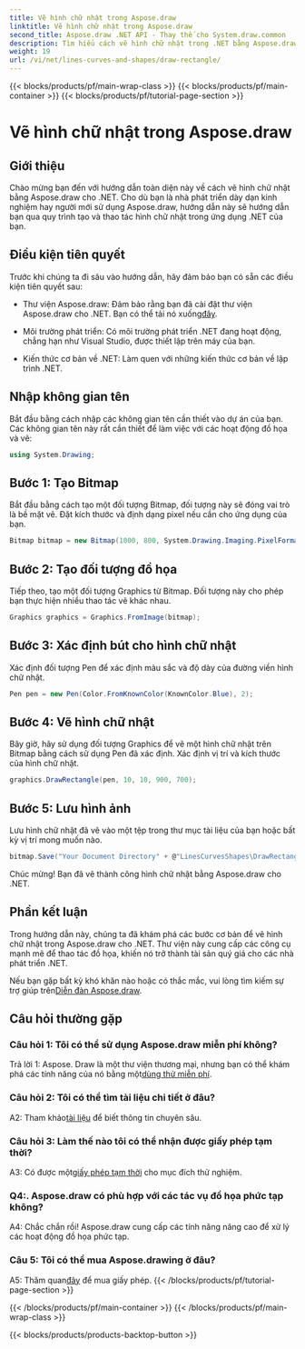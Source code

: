 ```yaml
---
title: Vẽ hình chữ nhật trong Aspose.draw
linktitle: Vẽ hình chữ nhật trong Aspose.draw
second_title: Aspose.draw .NET API - Thay thế cho System.draw.common
description: Tìm hiểu cách vẽ hình chữ nhật trong .NET bằng Aspose.drawing. Hướng dẫn từng bước với các ví dụ về mã.
weight: 19
url: /vi/net/lines-curves-and-shapes/draw-rectangle/
---
```


{{< blocks/products/pf/main-wrap-class >}}
{{< blocks/products/pf/main-container >}}
{{< blocks/products/pf/tutorial-page-section >}}

# Vẽ hình chữ nhật trong Aspose.draw

## Giới thiệu

Chào mừng bạn đến với hướng dẫn toàn diện này về cách vẽ hình chữ nhật bằng Aspose.draw cho .NET. Cho dù bạn là nhà phát triển dày dạn kinh nghiệm hay người mới sử dụng Aspose.draw, hướng dẫn này sẽ hướng dẫn bạn qua quy trình tạo và thao tác hình chữ nhật trong ứng dụng .NET của bạn.

## Điều kiện tiên quyết

Trước khi chúng ta đi sâu vào hướng dẫn, hãy đảm bảo bạn có sẵn các điều kiện tiên quyết sau:

- Thư viện Aspose.draw: Đảm bảo rằng bạn đã cài đặt thư viện Aspose.draw cho .NET. Bạn có thể tải nó xuống[đây](https://releases.aspose.com/drawing/net/).

- Môi trường phát triển: Có môi trường phát triển .NET đang hoạt động, chẳng hạn như Visual Studio, được thiết lập trên máy của bạn.

- Kiến thức cơ bản về .NET: Làm quen với những kiến thức cơ bản về lập trình .NET.

## Nhập không gian tên

Bắt đầu bằng cách nhập các không gian tên cần thiết vào dự án của bạn. Các không gian tên này rất cần thiết để làm việc với các hoạt động đồ họa và vẽ:

```csharp
using System.Drawing;
```

## Bước 1: Tạo Bitmap

Bắt đầu bằng cách tạo một đối tượng Bitmap, đối tượng này sẽ đóng vai trò là bề mặt vẽ. Đặt kích thước và định dạng pixel nếu cần cho ứng dụng của bạn.

```csharp
Bitmap bitmap = new Bitmap(1000, 800, System.Drawing.Imaging.PixelFormat.Format32bppPArgb);
```

## Bước 2: Tạo đối tượng đồ họa

Tiếp theo, tạo một đối tượng Graphics từ Bitmap. Đối tượng này cho phép bạn thực hiện nhiều thao tác vẽ khác nhau.

```csharp
Graphics graphics = Graphics.FromImage(bitmap);
```

## Bước 3: Xác định bút cho hình chữ nhật

Xác định đối tượng Pen để xác định màu sắc và độ dày của đường viền hình chữ nhật.

```csharp
Pen pen = new Pen(Color.FromKnownColor(KnownColor.Blue), 2);
```

## Bước 4: Vẽ hình chữ nhật

Bây giờ, hãy sử dụng đối tượng Graphics để vẽ một hình chữ nhật trên Bitmap bằng cách sử dụng Pen đã xác định. Xác định vị trí và kích thước của hình chữ nhật.

```csharp
graphics.DrawRectangle(pen, 10, 10, 900, 700);
```

## Bước 5: Lưu hình ảnh

Lưu hình chữ nhật đã vẽ vào một tệp trong thư mục tài liệu của bạn hoặc bất kỳ vị trí mong muốn nào.

```csharp
bitmap.Save("Your Document Directory" + @"LinesCurvesShapes\DrawRectangle_out.png");
```

Chúc mừng! Bạn đã vẽ thành công hình chữ nhật bằng Aspose.draw cho .NET.

## Phần kết luận

Trong hướng dẫn này, chúng ta đã khám phá các bước cơ bản để vẽ hình chữ nhật trong Aspose.draw cho .NET. Thư viện này cung cấp các công cụ mạnh mẽ để thao tác đồ họa, khiến nó trở thành tài sản quý giá cho các nhà phát triển .NET.

 Nếu bạn gặp bất kỳ khó khăn nào hoặc có thắc mắc, vui lòng tìm kiếm sự trợ giúp trên[Diễn đàn Aspose.draw](https://forum.aspose.com/c/diagram/17).

## Câu hỏi thường gặp

### Câu hỏi 1: Tôi có thể sử dụng Aspose.draw miễn phí không?

 Trả lời 1: Aspose. Draw là một thư viện thương mại, nhưng bạn có thể khám phá các tính năng của nó bằng một[dùng thử miễn phí](https://releases.aspose.com/).

### Câu hỏi 2: Tôi có thể tìm tài liệu chi tiết ở đâu?

 A2: Tham khảo[tài liệu](https://reference.aspose.com/drawing/net/) để biết thông tin chuyên sâu.

### Câu hỏi 3: Làm thế nào tôi có thể nhận được giấy phép tạm thời?

 A3: Có được một[giấy phép tạm thời](https://purchase.aspose.com/temporary-license/) cho mục đích thử nghiệm.

### Q4:. Aspose.draw có phù hợp với các tác vụ đồ họa phức tạp không?

A4: Chắc chắn rồi! Aspose.draw cung cấp các tính năng nâng cao để xử lý các hoạt động đồ họa phức tạp.

### Câu 5: Tôi có thể mua Aspose.drawing ở đâu?

 A5: Thăm quan[đây](https://purchase.aspose.com/buy) để mua giấy phép.
{{< /blocks/products/pf/tutorial-page-section >}}

{{< /blocks/products/pf/main-container >}}
{{< /blocks/products/pf/main-wrap-class >}}

{{< blocks/products/products-backtop-button >}}

